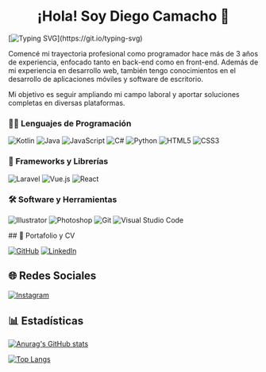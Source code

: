 <h1 align="center">¡Hola! Soy Diego Camacho 👋</h1>

[![Typing SVG](https://readme-typing-svg.demolab.com?font=Roboto+Mono&pause=1000&color=EE6DFF&center=true&vCenter=true&width=900&lines=En+la+ruta+de+convertirme+en+un+mejor+ingeniero+en+sistemas.)](https://git.io/typing-svg)

Comencé mi trayectoria profesional como programador hace más de 3 años de experiencia, enfocado tanto en back-end como en front-end. Además de mi experiencia en desarrollo web, también tengo conocimientos en el desarrollo de aplicaciones móviles y software de escritorio.

Mi objetivo es seguir ampliando mi campo laboral y aportar soluciones completas en diversas plataformas.

### 👨‍💻 Lenguajes de Programación

<p>
  <img alt="Kotlin" src="https://img.shields.io/badge/Kotlin-%230095D5.svg?style=for-the-badge&logo=kotlin&logoColor=white">
  <img alt="Java" src="https://img.shields.io/badge/Java-%23ED8B00.svg?style=for-the-badge&logo=java&logoColor=white">
  <img alt="JavaScript" src="https://img.shields.io/badge/JavaScript-%23323330.svg?style=for-the-badge&logo=javascript&logoColor=%23F7DF1E">
  <img alt="C#" src="https://img.shields.io/badge/C%23-%23239120.svg?style=for-the-badge&logo=c-sharp&logoColor=white">
  <img alt="Python" src="https://img.shields.io/badge/Python-%233776AB.svg?style=for-the-badge&logo=python&logoColor=white">
  <img alt="HTML5" src="https://img.shields.io/badge/HTML5-%23E34F26.svg?style=for-the-badge&logo=html5&logoColor=white">
  <img alt="CSS3" src="https://img.shields.io/badge/CSS3-%231572B6.svg?style=for-the-badge&logo=css3&logoColor=white">
 
</p>

### 🧰 Frameworks y Librerías

<p>
  <img alt="Laravel" src="https://img.shields.io/badge/Laravel-%23FF2D20.svg?style=for-the-badge&logo=laravel&logoColor=white">
  <img alt="Vue.js" src="https://img.shields.io/badge/Vue.js-%2335495e.svg?style=for-the-badge&logo=vue-dot-js&logoColor=%234FC08D">
  <img alt="React" src="https://img.shields.io/badge/React-%2320232a.svg?style=for-the-badge&logo=react&logoColor=%2361DAFB">
</p>

### 🛠️ Software y Herramientas

<p>
  <img alt="Illustrator" src="https://img.shields.io/badge/adobe%20illustrator-%23FF9A00.svg?style=for-the-badge&logo=adobe%20illustrator&logoColor=white"></a>
  <img alt="Photoshop" src="https://img.shields.io/badge/adobe%20photoshop-%2331A8FF.svg?style=for-the-badge&logo=adobe%20photoshop&logoColor=white"></a>
  <img alt="Git" src="https://img.shields.io/badge/Git-%23F05033.svg?style=for-the-badge&logo=git&logoColor=white">
  <img alt="Visual Studio Code" src="https://img.shields.io/badge/Visual%20Studio%20Code-0078d7.svg?style=for-the-badge&logo=visual-studio-code&logoColor=white">
</p>
## 📄 Portafolio y CV

<p>
<a href="https://github.com/SoulDragonSSS"><img alt="GitHub" src="https://img.shields.io/badge/github-%23121011.svg?style=for-the-badge&logo=github&logoColor=white"></a>
<a href="www.linkedin.com/in/diego-camacho-7779a6163"><img alt="LinkedIn" src="https://img.shields.io/badge/linkedin-%230077B5.svg?style=for-the-badge&logo=linkedin&logoColor=white"></a>
</p>

## 🌐 Redes Sociales

<p>
<a href="https://www.instagram.com/diego_camachosd/"><img alt="Instagram" src="https://img.shields.io/badge/Instagram-%23E4405F.svg?style=for-the-badge&logo=Instagram&logoColor=white"></a>
</p>


## 📊 Estadísticas

<!-- https://github.com/anuraghazra/github-readme-stats -->
[![Anurag's GitHub stats](https://github-readme-stats.vercel.app/api?username=SoulDragonSSS&theme=tokyonight)](https://github.com/anuraghazra/github-readme-stats)

[![Top Langs](https://github-readme-stats.vercel.app/api/top-langs/?username=SoulDragonSSS&layout=compact&theme=tokyonight)](https://github.com/anuraghazra/github-readme-stats)


<!--
**SoulDragonSSS/SoulDragonSSS** is a ✨ _special_ ✨ repository because its `README.md` (this file) appears on your GitHub profile.

Here are some ideas to get you started:

- 🚀 I’m currently working on ...
- 📚 I’m currently learning ...
- 🤝 I’m looking to collaborate on ...
- 🤔 I’m looking for help with ...
- 💬 Ask me about ...
- 📫 How to reach me: ...
- 😄 Pronouns: ...
- ⚡ Fun fact: ...
-->
